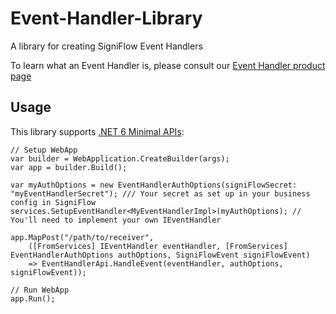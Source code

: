# Event-Handler-Library
A library for creating SigniFlow Event Handlers

To learn what an Event Handler is, please consult our [Event Handler product page](https://www.signiflow.com/connect-with-eventhandler/)

## Usage

This library supports [.NET 6 Minimal APIs](https://learn.microsoft.com/en-us/aspnet/core/fundamentals/minimal-apis?view=aspnetcore-6.0):

```CSharp
// Setup WebApp
var builder = WebApplication.CreateBuilder(args);
var app = builder.Build();

var myAuthOptions = new EventHandlerAuthOptions(signiFlowSecret: "myEventHandlerSecret"); /// Your secret as set up in your business config in SigniFlow
services.SetupEventHandler<MyEventHandlerImpl>(myAuthOptions); // You'll need to implement your own IEventHandler

app.MapPost("/path/to/receiver",
    ([FromServices] IEventHandler eventHandler, [FromServices] EventHandlerAuthOptions authOptions, SigniFlowEvent signiFlowEvent) 
    => EventHandlerApi.HandleEvent(eventHandler, authOptions, signiFlowEvent));

// Run WebApp
app.Run();
```